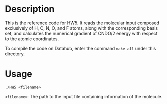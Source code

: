 # Description
This is the reference code for HW5. It reads the molecular input composed exclusively of H, C, N, O, and F atoms, along with the corresponding basis set, and calculates the numerical gradient of CNDO/2 energy with respect to the atomic coordinates.

To compile the code on Datahub, enter the command `make all` under this directory.

# Usage
```
./HW5 <filename>
```
`<filename>`: The path to the input file containing information of the molecule.


